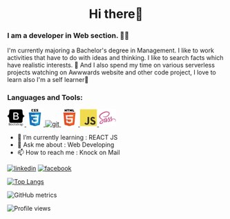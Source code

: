 <h1 align="center">Hi there👋</h1>

### I am a developer in Web  section. 🙆‍♂️ ###

I'm currently majoring a Bachelor's degree in Management. 
I like to work activities that have to do with ideas and thinking. I like to search facts which have realistic interests. 👯 And I also spend my time on various serverless projects watching on Awwwards website and other code project, I love to learn also I'm a self learner🤗

<h3 align="left">Languages and Tools:</h3>
<p align="left"> <a href="https://getbootstrap.com" target="_blank" rel="noreferrer"> <img src="https://raw.githubusercontent.com/devicons/devicon/master/icons/bootstrap/bootstrap-plain-wordmark.svg" alt="bootstrap" width="40" height="40"/> </a> <a href="https://www.w3schools.com/css/" target="_blank" rel="noreferrer"> <img src="https://raw.githubusercontent.com/devicons/devicon/master/icons/css3/css3-original-wordmark.svg" alt="css3" width="40" height="40"/> </a> <a href="https://git-scm.com/" target="_blank" rel="noreferrer"> <img src="https://www.vectorlogo.zone/logos/git-scm/git-scm-icon.svg" alt="git" width="40" height="40"/> </a> <a href="https://www.w3.org/html/" target="_blank" rel="noreferrer"> <img src="https://raw.githubusercontent.com/devicons/devicon/master/icons/html5/html5-original-wordmark.svg" alt="html5" width="40" height="40"/> </a> <a href="https://developer.mozilla.org/en-US/docs/Web/JavaScript" target="_blank" rel="noreferrer"> <img src="https://raw.githubusercontent.com/devicons/devicon/master/icons/javascript/javascript-original.svg" alt="javascript" width="40" height="40"/> </a> <a href="https://sass-lang.com" target="_blank" rel="noreferrer"> <img src="https://raw.githubusercontent.com/devicons/devicon/master/icons/sass/sass-original.svg" alt="sass" width="40" height="40"/> </a> </p>


- 🌱 I’m currently learning : REACT JS 
- 💬 Ask me about : Web Developing 
- 📫 How to reach me : Knock on Mail 


[<img src='https://cdn.jsdelivr.net/npm/simple-icons@3.0.1/icons/linkedin.svg' alt='linkedin' height='40'>](https://www.linkedin.com/in/rakibul-islam-567353194///)  [<img src='https://cdn.jsdelivr.net/npm/simple-icons@3.0.1/icons/facebook.svg' alt='facebook' height='40'>](https://www.facebook.com/Rhythm0061)  


[![Top Langs](https://github-readme-stats.vercel.app/api/top-langs/?username=Rakib0061)](https://github.com/anuraghazra/github-readme-stats)



<!-- https://rahuldkjain.github.io/gh-profile-readme-generator/ -->

![GitHub metrics](https://metrics.lecoq.io/Rakib0061)  

![Profile views](https://gpvc.arturio.dev/Rakib0061)  
